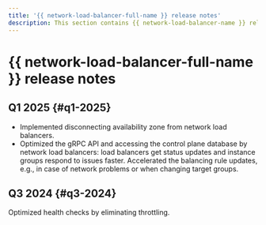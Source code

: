 ```yaml
---
title: '{{ network-load-balancer-full-name }} release notes'
description: This section contains {{ network-load-balancer-name }} release notes.
---
```


# {{ network-load-balancer-full-name }} release notes

## Q1 2025 {#q1-2025}

* Implemented disconnecting availability zone from network load balancers.
* Optimized the gRPC API and accessing the control plane database by network load balancers: load balancers get status updates and instance groups respond to issues faster. Accelerated the balancing rule updates, e.g., in case of network problems or when changing target groups.

## Q3 2024 {#q3-2024}

Optimized health checks by eliminating throttling.
